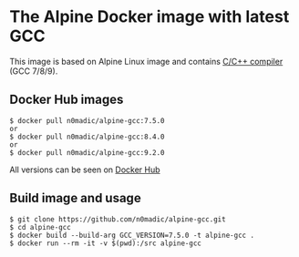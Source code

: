 # The Alpine Docker image with latest GCC

This image is based on Alpine Linux image and contains [C/C++ compiler](https://gcc.gnu.org/) (GCC 7/8/9).

## Docker Hub images

```
$ docker pull n0madic/alpine-gcc:7.5.0
or
$ docker pull n0madic/alpine-gcc:8.4.0
or
$ docker pull n0madic/alpine-gcc:9.2.0
```

All versions can be seen on [Docker Hub](https://hub.docker.com/r/n0madic/alpine-gcc/tags)

## Build image and usage

```
$ git clone https://github.com/n0madic/alpine-gcc.git
$ cd alpine-gcc
$ docker build --build-arg GCC_VERSION=7.5.0 -t alpine-gcc .
$ docker run --rm -it -v $(pwd):/src alpine-gcc
```

